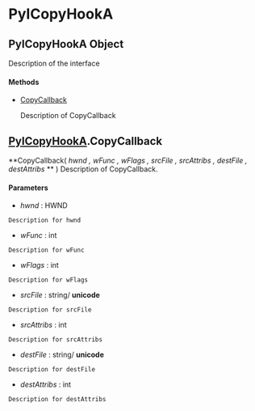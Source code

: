 # PyICopyHookA

## PyICopyHookA Object

Description of the interface

#### Methods


  - [CopyCallback](PyICopyHookA.md#pyicopyhookacopycallback)

    Description of CopyCallback&nbsp;

## [PyICopyHookA](#pyicopyhooka)\.CopyCallback

 **CopyCallback\( *hwnd*  *, wFunc*  *, wFlags*  *, srcFile*  *, srcAttribs*  *, destFile*  *, destAttribs* ** \)
Description of CopyCallback\.

#### Parameters


  -  *hwnd* : HWND

    Description for hwnd

  -  *wFunc* : int

    Description for wFunc

  -  *wFlags* : int

    Description for wFlags

  -  *srcFile* : string/ **unicode** 

    Description for srcFile

  -  *srcAttribs* : int

    Description for srcAttribs

  -  *destFile* : string/ **unicode** 

    Description for destFile

  -  *destAttribs* : int

    Description for destAttribs